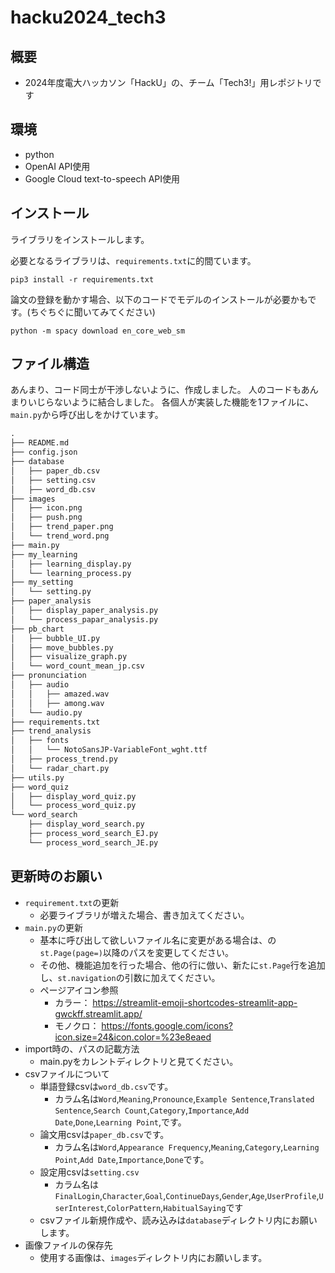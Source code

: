 # hacku2024_tech3

## 概要
- 2024年度電大ハッカソン「HackU」の、チーム「Tech3!」用レポジトリです

## 環境
- python
- OpenAI API使用
- Google Cloud text-to-speech API使用

## インストール
ライブラリをインストールします。

必要となるライブラリは、`requirements.txt`に的間ています。
```
pip3 install -r requirements.txt
```

論文の登録を動かす場合、以下のコードでモデルのインストールが必要かもです。(ちぐちぐに聞いてみてください)
```
python -m spacy download en_core_web_sm
```

## ファイル構造
あんまり、コード同士が干渉しないように、作成しました。
人のコードもあんまりいじらないように結合しました。
各個人が実装した機能を1ファイルに、`main.py`から呼び出しをかけています。

```txt 
.
├── README.md
├── config.json
├── database
│   ├── paper_db.csv
│   ├── setting.csv
│   ├── word_db.csv
├── images
│   ├── icon.png
│   ├── push.png
│   ├── trend_paper.png
│   └── trend_word.png
├── main.py
├── my_learning
│   ├── learning_display.py
│   └── learning_process.py
├── my_setting
│   └── setting.py
├── paper_analysis
│   ├── display_paper_analysis.py
│   └── process_papar_analysis.py
├── pb_chart
│   ├── bubble_UI.py
│   ├── move_bubbles.py
│   ├── visualize_graph.py
│   └── word_count_mean_jp.csv
├── pronunciation
│   ├── audio
│   │   ├── amazed.wav
│   │   ├── among.wav
│   └── audio.py
├── requirements.txt
├── trend_analysis
│   ├── fonts
│   │   └── NotoSansJP-VariableFont_wght.ttf
│   ├── process_trend.py
│   └── radar_chart.py
├── utils.py
├── word_quiz
│   ├── display_word_quiz.py
│   └── process_word_quiz.py
└── word_search
    ├── display_word_search.py
    ├── process_word_search_EJ.py
    └── process_word_search_JE.py
```

## 更新時のお願い
- `requirement.txt`の更新
    - 必要ライブラリが増えた場合、書き加えてください。
- `main.py`の更新
    - 基本に呼び出して欲しいファイル名に変更がある場合は、の`st.Page(page=)`以降のパスを変更してください。
    - その他、機能追加を行った場合、他の行に倣い、新たに`st.Page`行を追加し、`st.navigation`の引数に加えてください。
    - ページアイコン参照
        - カラー： https://streamlit-emoji-shortcodes-streamlit-app-gwckff.streamlit.app/
        - モノクロ： https://fonts.google.com/icons?icon.size=24&icon.color=%23e8eaed
- import時の、パスの記載方法
    - main.pyをカレントディレクトリと見てください。
- csvファイルについて
    - 単語登録csvは`word_db.csv`です。
        - カラム名は`Word`,`Meaning`,`Pronounce`,`Example Sentence`,`Translated Sentence`,`Search Count`,`Category`,`Importance`,`Add Date`,`Done`,`Learning Point`,です。
    - 論文用csvは`paper_db.csv`です。
        - カラム名は`Word`,`Appearance Frequency`,`Meaning`,`Category`,`Learning Point`,`Add Date`,`Importance`,`Done`です。
    - 設定用csvは`setting.csv` 
        - カラム名は`FinalLogin`,`Character`,`Goal`,`ContinueDays`,`Gender`,`Age`,`UserProfile`,`UserInterest`,`ColorPattern`,`HabitualSaying`です
    - csvファイル新規作成や、読み込みは`database`ディレクトリ内にお願いします。
- 画像ファイルの保存先
    - 使用する画像は、`images`ディレクトリ内にお願いします。
